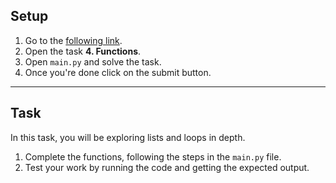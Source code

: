 ## Setup

1. Go to the [following link](https://replit.com/team/coded-instructor).
2. Open the task **4. Functions**.
3. Open `main.py` and solve the task.
4. Once you're done click on the submit button.

---

## Task

In this task, you will be exploring lists and loops in depth.

1. Complete the functions, following the steps in the `main.py` file.
2. Test your work by running the code and getting the expected output.
